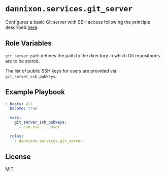 # `dannixon.services.git_server`

Configures a basic Git server with SSH access following the principle described [here](https://git-scm.com/book/en/v2/Git-on-the-Server-Setting-Up-the-Server).

## Role Variables

`git_server_path` defines the path to the directory in which Git repositories are to be stored.

The list of public SSH keys for users are provided via `git_server_ssh_pubkeys`.

## Example Playbook

```yaml
- hosts: all
  become: true

  vars:
    git_server_ssh_pubkeys:
      - ssh-rsa ... user

  roles:
    - dannixon.services.git_server
```

## License

MIT
